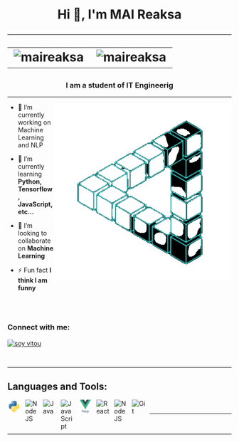 
<h1 align="center">
  Hi 👋, I'm MAI Reaksa
  <hr />
  <table align="center">
    <tr border: none;>
      <td><img src="https://komarev.com/ghpvc/?username=soyvitou2019&label=Profile%20views&color=be4d25&style=for-the-badge" alt="maireaksa" /></td>
      <td><img src="https://img.shields.io/github/followers/SoyVitou2019?label=Followers&style=for-the-badge" alt="maireaksa" /></td>
    </tr>
</table>
</h1>




<h3 align="center">I am a student of IT Engineerig </h3>

<hr />

<img align="right" alt="coding" width="400" src="Ry6p-unscreen.gif">



- 🔭 I’m currently working on Machine Learning and NLP

- 🌱 I’m currently learning **Python, Tensorflow, JavaScript, etc...**

- 👯 I’m looking to collaborate on **Machine Learning**

- ⚡ Fun fact **I think I am funny**

<br />

# 

<h3 align="left">Connect with me:</h3>
<p align="left">
<a href="https://www.kaggle.com/maireaksa" target="blank"><img align="center" src="https://raw.githubusercontent.com/rahuldkjain/github-profile-readme-generator/master/src/images/icons/Social/kaggle.svg" alt="soy vitou" height="30" width="40" /></a>

</p>

<br />


<hr />


<h2 align="left">Languages and Tools:</h2>
  <img align="left" alt="Python" width="30px" style="padding-right:10px;" src="https://raw.githubusercontent.com/devicons/devicon/master/icons/python/python-original.svg" />
  <img align="left" alt="NodeJS" width="30px" style="padding-right:10px;" src="https://www.vectorlogo.zone/logos/tensorflow/tensorflow-icon.svg" />
  <img align="left" alt="Java" width="30px" style="padding-right:10px;" src="https://cdn.jsdelivr.net/gh/devicons/devicon/icons/java/java-original.svg"/>
  <img align="left" alt="JavaScript" width="30px" style="padding-right:10px;" src="https://cdn.jsdelivr.net/gh/devicons/devicon/icons/javascript/javascript-plain.svg" />
  <img align="left" alt="NodeJS" width="30px" style="padding-right:10px;" src="https://raw.githubusercontent.com/devicons/devicon/master/icons/vuejs/vuejs-original-wordmark.svg" />
  <img align="left" alt="React" width="30px" style="padding-right:10px;" src="https://cdn.jsdelivr.net/gh/devicons/devicon/icons/react/react-original.svg" />
  <img align="left" alt="NodeJS" width="30px" style="padding-right:10px;" src="https://cdn.jsdelivr.net/gh/devicons/devicon/icons/nodejs/nodejs-original.svg" />
  <img align="left" alt="Git" width="30px" style="padding-right:10px;" src="https://cdn.jsdelivr.net/gh/devicons/devicon/icons/git/git-original.svg" />
<br />

<hr />
<br />

<hr />



<br />

#
